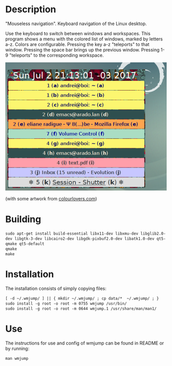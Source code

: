 Description
===========

"Mouseless navigation". Keyboard navigation of the Linux desktop. 

Use the keyboard to switch between windows and workspaces. 
This program shows a menu with the colored list of windows, marked by letters a-z. 
Colors are configurable. Pressing the key a-z "teleports" to that window. 
Pressing the space bar brings up the previous window. Pressing 1-9 "teleports" to the corresponding workspace. 

![Screenshot](screenshot.png "Screenshot")

(with some artwork from [colourlovers.com](http://www.colourlovers.com/lover/albenaj))

Building
========

    sudo apt-get install build-essential libx11-dev libxmu-dev libglib2.0-dev libgtk-3-dev libcairo2-dev libgdk-pixbuf2.0-dev libatk1.0-dev qt5-qmake qt5-default
    qmake
    make

Installation
============

The installation consists of simply copying files:

    [ -d ~/.wmjump/ ] || { mkdir ~/.wmjump/ ; cp data/*  ~/.wmjump/ ; }
    sudo install -g root -o root -m 0755 wmjump /usr/bin/
    sudo install -g root -o root -m 0644 wmjump.1 /usr/share/man/man1/

Use
===

The instructions for use and config of wmjump can be found in README or by running:

    man wmjump

